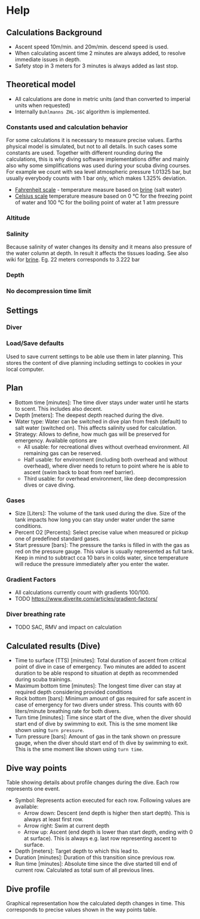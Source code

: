 # Help

## Calculations Background

* Ascent speed 10m/min. and 20m/min. descend speed is used.
* When calculating ascent time 2 minutes are always added, to resolve immediate issues in depth.
* Safety stop in 3 meters for 3 minutes is always added as last stop.

## Theoretical model

* All calculations are done in metric units (and than converted to imperial units when requested)
* Internally `Buhlmanns ZHL-16C` algorithm is implemented.

### Constants used and calculation behavior

For some calculations it is necessary to measure precise values. Earths physical model is simulated, but not to all details. In such cases some constants are used.
Together with different rounding during the calculations, this is why diving software implementations differ and mainly also why some simplifications was used during your scuba diving courses.
For example we count with sea level atmospheric pressure 1.01325 bar, but usually everybody counts with 1 bar only, which makes 1.325% deviation.

* [Fahrenheit  scale](https://en.wikipedia.org/wiki/Fahrenheit) - temperature measure based on [brine](https://en.wikipedia.org/wiki/Brine) (salt water)
* [Celsius scale](https://en.wikipedia.org/wiki/Celsius) temperature measure based on 0 °C for the freezing point of water and 100 °C for the boiling point of water at 1 atm pressure

### Altitude

### Salinity

Because salinity of water changes its density and it means also pressure of the water column at depth. In result it affects the tissues loading. See also wiki for [brine](https://en.wikipedia.org/wiki/Brine). Eg. 22 meters corresponds to 3.222 bar

### Depth

### No decompression time limit

## Settings

### Diver

### Load/Save defaults

Used to save current settings to be able use them in later planning. This stores the content of dive planning including settings to cookies in your local computer.

## Plan

* Bottom time [minutes]: The time diver stays under water until he starts to scent. This includes also decent.
* Depth [meters]: The deepest depth reached during the dive.
* Water type: Water can be switched in dive plan from fresh (default) to salt water (switched on). This affects salinity used for calculation.
* Strategy: Allows to define, how much gas will be preserved for emergency. Available options are
  * All usable: for recreational dives without overhead environment. All remaining gas can be reserved.
  * Half usable: for environment (including both overhead and without overhead), where diver needs to return to point where he is able to ascent (swim back to boat from reef barrier).
  * Third usable: for overhead environment, like deep decompression dives or cave diving.

### Gases

* Size [Liters]: The volume of the tank used during the dive. Size of the tank impacts how long you can stay under water under the same conditions.
* Percent O2 [Percents]: Select precise value when measured or pickup one of predefined standard gases.
* Start pressure [bars]: The pressure the tanks is filled in with the gas as red on the pressure gauge. This value is usually represented as full tank. Keep in mind to subtract cca 10 bars in colds water, since temperature will reduce the pressure immediately after you enter the water.

### Gradient Factors

* All calculations currently count with gradients 100/100.
* TODO https://www.diverite.com/articles/gradient-factors/

### Diver breathing rate

* TODO SAC, RMV and impact on calculation

## Calculated results (Dive)

* Time to surface (TTS) [minutes]: Total duration of ascent from critical point of dive in case of emergency. Two minutes are added to ascent duration to be able respond to situation at depth as recommended during scuba trainings.
* Maximum bottom time [minutes]: The longest time diver can stay at required depth considering provided conditions
* Rock bottom [bars]: Minimum amount of gas required for safe ascent in case of emergency for two divers under stress. This counts with 60 liters/minute breathing rate for both divers.
* Turn time [minutes]: Time since start of the dive, when the diver should start end of dive by swimming to exit. This is the sme moment like shown using `turn pressure`.
* Turn pressure [bars]: Amount of gas in the tank shown on pressure gauge, when the diver should start end of th dive by swimming to exit. This is the sme moment like shown using `turn time`.

## Dive way points

Table showing details about profile changes during the dive. Each row represents one event.

* Symbol: Represents action executed for each row. Following values are available:
  * Arrow down: Descent (end depth is higher then start depth). This is always at least first row.
  * Arrow right: Swim at current depth
  * Arrow up: Ascent (end depth is lower than start depth, ending with 0 at surface). This is always e.g. last row representing ascent to surface.
* Depth [meters]: Target depth to which this lead to.
* Duration [minutes]: Duration of this transition since previous row.
* Run time [minutes]: Absolute time since the dive started till end of current row. Calculated as total sum of all previous lines.

## Dive profile

Graphical representation how the calculated depth changes in time. This corresponds to precise values shown in the way points table.

